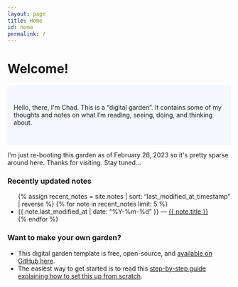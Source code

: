 ```yaml
---
layout: page
title: Home
id: home
permalink: /
---
```


# Welcome!

<p style="padding: 3em 1em; background: #f5f7ff; border-radius: 4px;">
Hello, there, I'm Chad.  This is a “digital garden”. It contains some of my thoughts and notes on what I’m reading, seeing, doing, and thinking about. 
</p>
I'm just re-booting this garden as of February 26, 2023 so it's pretty sparse around here. Thanks for visiting. Stay tuned…

### Recently updated notes

<ul>
  {% assign recent_notes = site.notes | sort: “last_modified_at_timestamp” | reverse %}
  {% for note in recent_notes limit: 5 %}
    <li>
      {{ note.last_modified_at | date: “%Y-%m-%d” }} — <a class=“internal-link” href=“{{ note.url }}”>{{ note.title }}</a>
    </li>
  {% endfor %}
</ul>


### Want to make your own garden?

* This digital garden template is free, open-source, and [available on GitHub here](https://github.com/maximevaillancourt/digital-garden-jekyll-template).
* The easiest way to get started is to read this [step-by-step guide explaining how to set this up from scratch](https://maximevaillancourt.com/blog/setting-up-your-own-digital-garden-with-jekyll).

<style>
  .wrapper {
    max-width: 46em;
  }
</style>
